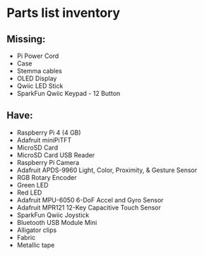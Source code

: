# Parts list inventory

## Missing:
* Pi Power Cord
* Case
* Stemma cables
* OLED Display
* Qwiic LED Stick
* SparkFun Qwiic Keypad - 12 Button

## Have:
* Raspberry Pi 4 (4 GB)
* Adafruit miniPiTFT
* MicroSD Card
* MicroSD Card USB Reader
* Raspberry Pi Camera
* Adafruit APDS-9960 Light, Color, Proximity, & Gesture Sensor
* RGB Rotary Encoder
* Green LED
* Red LED
* Adafruit MPU-6050 6-DoF Accel and Gyro Sensor
* Adafruit MPR121 12-Key Capacitive Touch Sensor
* SparkFun Qwiic Joystick
* Bluetooth USB Module Mini
* Alligator clips
* Fabric
* Metallic tape
